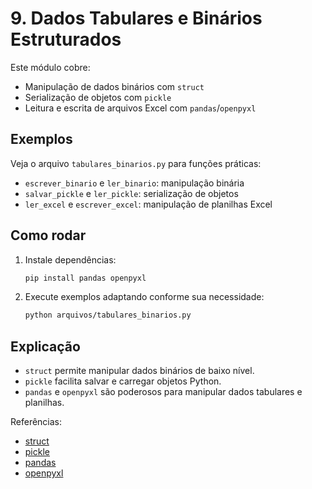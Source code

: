 # 9. Dados Tabulares e Binários Estruturados

Este módulo cobre:
- Manipulação de dados binários com `struct`
- Serialização de objetos com `pickle`
- Leitura e escrita de arquivos Excel com `pandas`/`openpyxl`

## Exemplos
Veja o arquivo `tabulares_binarios.py` para funções práticas:
- `escrever_binario` e `ler_binario`: manipulação binária
- `salvar_pickle` e `ler_pickle`: serialização de objetos
- `ler_excel` e `escrever_excel`: manipulação de planilhas Excel

## Como rodar
1. Instale dependências:
   ```bash
   pip install pandas openpyxl
   ```
2. Execute exemplos adaptando conforme sua necessidade:
   ```bash
   python arquivos/tabulares_binarios.py
   ```

## Explicação
- `struct` permite manipular dados binários de baixo nível.
- `pickle` facilita salvar e carregar objetos Python.
- `pandas` e `openpyxl` são poderosos para manipular dados tabulares e planilhas.

Referências:
- [struct](https://docs.python.org/3/library/struct.html)
- [pickle](https://docs.python.org/3/library/pickle.html)
- [pandas](https://pandas.pydata.org/)
- [openpyxl](https://openpyxl.readthedocs.io/en/stable/)
